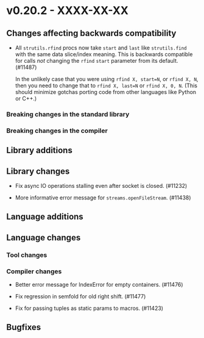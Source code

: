 # v0.20.2 - XXXX-XX-XX


## Changes affecting backwards compatibility

- All `strutils.rfind` procs now take `start` and `last` like `strutils.find`
  with the same data slice/index meaning. This is backwards compatible for
  calls *not* changing the `rfind` `start` parameter from its default. (#11487)

  In the unlikely case that you were using `rfind X, start=N`, or `rfind X, N`,
  then you need to change that to `rfind X, last=N` or `rfind X, 0, N`. (This
  should minimize gotchas porting code from other languages like Python or C++.)


### Breaking changes in the standard library


### Breaking changes in the compiler


## Library additions


## Library changes

- Fix async IO operations stalling even after socket is closed. (#11232)

- More informative error message for `streams.openFileStream`. (#11438)


## Language additions


## Language changes


### Tool changes


### Compiler changes

- Better error message for IndexError for empty containers. (#11476)

- Fix regression in semfold for old right shift. (#11477)

- Fix for passing tuples as static params to macros. (#11423)

## Bugfixes
